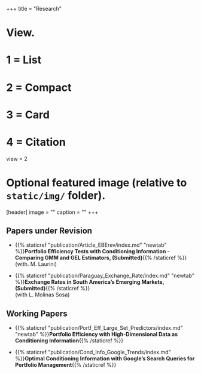 +++
title = "Research"

# View.
#   1 = List
#   2 = Compact
#   3 = Card
#   4 = Citation
view = 2

# Optional featured image (relative to `static/img/` folder).
[header]
image = ""
caption = ""
+++

## Papers under Revision

* {{% staticref "publication/Article_EBErev/index.md" "newtab" %}}**Portfolio Efficiency Tests with Conditioning Information - Comparing GMM and GEL Estimators, (Submitted)**{{% /staticref %}}  
(with. M. Laurini)


* {{% staticref "publication/Paraguay_Exchange_Rate/index.md" "newtab" %}}**Exchange Rates in South America’s Emerging Markets, (Submitted)**{{% /staticref %}}  
(with L. Molinas Sosa)



## Working Papers

* {{% staticref "publication/Portf_Eff_Large_Set_Predictors/index.md" "newtab" %}}**Portfolio Efficiency with High-Dimensional Data as Conditioning Information**{{% /staticref %}}


* {{% staticref "publication/Cond_Info_Google_Trends/index.md" %}}**Optimal Conditioning Information with Google’s Search Queries for Portfolio Management**{{% /staticref %}}